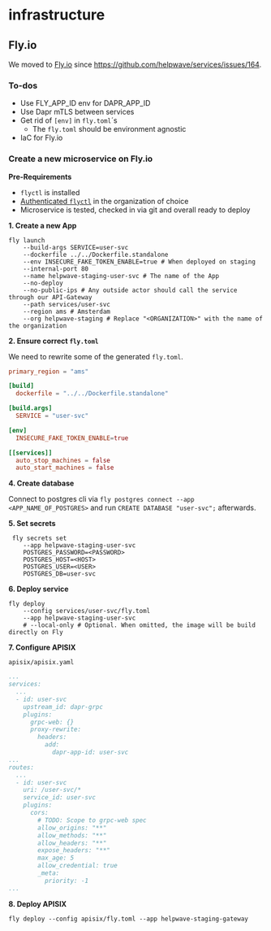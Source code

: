 # infrastructure

## Fly.io

We moved to [Fly.io](https://fly.io/) since https://github.com/helpwave/services/issues/164.

### To-dos
- Use FLY_APP_ID env for DAPR_APP_ID
- Use Dapr mTLS between services
- Get rid of `[env]` in `fly.toml`´s
	- The `fly.toml` should be environment agnostic
- IaC for Fly.io

### Create a new microservice on Fly.io

__Pre-Requirements__
- `flyctl` is installed
- [Authenticated `flyctl`](https://fly.io/docs/flyctl/auth-login/) in the organization of choice
- Microservice is tested, checked in via git and overall ready to deploy

__1. Create a new App__

```shell
fly launch
	--build-args SERVICE=user-svc
	--dockerfile ../../Dockerfile.standalone
	--env INSECURE_FAKE_TOKEN_ENABLE=true # When deployed on staging
	--internal-port 80
	--name helpwave-staging-user-svc # The name of the App
	--no-deploy
	--no-public-ips # Any outside actor should call the service through our API-Gateway
	--path services/user-svc
	--region ams # Amsterdam
	--org helpwave-staging # Replace "<ORGANIZATION>" with the name of the organization
```

__2. Ensure correct `fly.toml`__

We need to rewrite some of the generated `fly.toml`.

```toml
primary_region = "ams"

[build]
  dockerfile = "../../Dockerfile.standalone"

[build.args]
  SERVICE = "user-svc"

[env]
  INSECURE_FAKE_TOKEN_ENABLE=true

[[services]]
  auto_stop_machines = false
  auto_start_machines = false
```

__4. Create database__

Connect to postgres cli via `fly postgres connect --app <APP_NAME_OF_POSTGRES>`
and run `CREATE DATABASE "user-svc";` afterwards.

__5. Set secrets__

```shell
 fly secrets set
 	--app helpwave-staging-user-svc
 	POSTGRES_PASSWORD=<PASSWORD>
 	POSTGRES_HOST=<HOST>
 	POSTGRES_USER=<USER>
 	POSTGRES_DB=user-svc
```

__6. Deploy service__

```shell
fly deploy
	--config services/user-svc/fly.toml
	--app helpwave-staging-user-svc
	# --local-only # Optional. When omitted, the image will be build directly on Fly
```

__7. Configure APISIX__

`apisix/apisix.yaml`
```yaml
...
services:
  ...
  - id: user-svc
    upstream_id: dapr-grpc
    plugins:
      grpc-web: {}
      proxy-rewrite:
        headers:
          add:
            dapr-app-id: user-svc
...
routes:
  ...
  - id: user-svc
    uri: /user-svc/*
    service_id: user-svc
    plugins:
      cors:
        # TODO: Scope to grpc-web spec
        allow_origins: "**"
        allow_methods: "**"
        allow_headers: "**"
        expose_headers: "**"
        max_age: 5
        allow_credential: true
        _meta:
          priority: -1
...
```

__8. Deploy APISIX__

`fly deploy --config apisix/fly.toml --app helpwave-staging-gateway`
